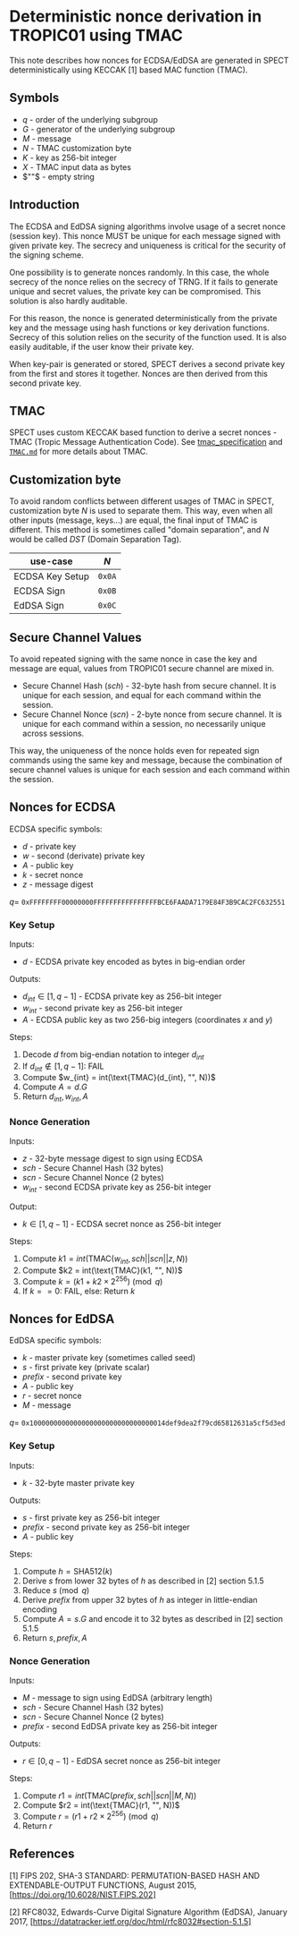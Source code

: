 # Deterministic nonce derivation in TROPIC01 using TMAC

This note describes how nonces for ECDSA/EdDSA are generated in SPECT deterministically using
$\text{KECCAK}$ [1] based MAC function (TMAC).

## Symbols

- $q$ - order of the underlying subgroup
- $G$ - generator of the underlying subgroup
- $M$ - message
- $N$ - TMAC customization byte
- $K$ - key as 256-bit integer
- $X$ - TMAC input data as bytes
- $""$ - empty string

## Introduction

The ECDSA and EdDSA signing algorithms involve usage of a secret nonce (session key). This nonce
MUST be unique for each message signed with given private key. The secrecy and uniqueness is
critical for the security of the signing scheme.

One possibility is to generate nonces randomly. In this case, the whole secrecy of the nonce relies
on the secrecy of TRNG. If it fails to generate unique and secret values, the private key can be
compromised. This solution is also hardly auditable.

For this reason, the nonce is generated deterministically from the private key and the message using
hash functions or key derivation functions. Secrecy of this solution relies on the security of the
function used. It is also easily auditable, if the user know their private key.

When key-pair is generated or stored, SPECT derives a second private key from the first and stores
it together. Nonces are then derived from this second private key.

## TMAC

SPECT uses custom $\text{KECCAK}$ based function to derive a secret nonces - $\text{TMAC}$
(Tropic Message Authentication Code). See [tmac_specification](https://tropic-gitlab.corp.sldev.cz/internal/development-environment/ts-crypto-blocks/-/jobs/81415/artifacts/file/public/tmac_specification.pdf) and [`TMAC.md`](TMAC.md)
for more details about TMAC.




## Customization byte

To avoid random conflicts between different usages of $\text{TMAC}$ in SPECT, customization byte $N$
is used to separate them. This way, even when all other inputs (message, keys...) are equal,
the final input of $\text{TMAC}$ is different. This method is sometimes called "domain separation",
and $N$ would be called $DST$ (Domain Separation Tag).

| use-case          | $N$       |
| -                 | -         |
| ECDSA Key Setup   | `0x0A`    |
| ECDSA Sign        | `0x0B`    |
| EdDSA Sign        | `0x0C`    |

## Secure Channel Values

To avoid repeated signing with the same nonce in case the key and message are equal, values from
TROPIC01 secure channel are mixed in.

- Secure Channel Hash ($sch$) - 32-byte hash from secure channel. It is unique for each session, and equal
for each command within the session.
- Secure Channel Nonce ($scn$) - 2-byte nonce from secure channel. It is unique for each command
within a session, no necessarily unique across sessions.

This way, the uniqueness of the nonce holds even for repeated sign commands using the same key and
message, because the combination of secure channel values is unique for each session and each
command within the session.

## Nonces for ECDSA

ECDSA specific symbols:

- $d$ - private key
- $w$ - second (derivate) private key
- $A$ - public key
- $k$ - secret nonce
- $z$ - message digest

$q =$ `0xFFFFFFFF00000000FFFFFFFFFFFFFFFFBCE6FAADA7179E84F3B9CAC2FC632551`

### Key Setup

Inputs:

- $d$ - ECDSA private key encoded as bytes in big-endian order

Outputs:

- $d_{int} \in [1, q−1]$ - ECDSA private key as 256-bit integer
- $w_{int}$ - second private key as 256-bit integer
- $A$ - ECDSA public key as two 256-big integers (coordinates $x$ and $y$)

Steps:

1. Decode $d$ from big-endian notation to integer $d_{int}$
2. If $d_{int} \notin [1,q-1]$: FAIL
2. Compute $w_{int} = int(\text{TMAC}(d_{int}, "", N))$
3. Compute $A = d.G$
4. Return $d_{int}, w_{int}, A$

### Nonce Generation

Inputs:

- $z$ - 32-byte message digest to sign using ECDSA
- $sch$ - Secure Channel Hash (32 bytes)
- $scn$ - Secure Channel Nonce (2 bytes)
- $w_{int}$ - second ECDSA private key as 256-bit integer

Output:

- $k \in [1,q-1]$ - ECDSA secret nonce as 256-bit integer

Steps:

1. Compute $k1 = int(\text{TMAC}(w_{int}, sch||scn||z, N))$
2. Compute $k2 = int(\text{TMAC}(k1, "", N))$
3. Compute $k = (k1 + k2 \times 2^{256}) \pmod{q}$
4. If $k == 0$: FAIL, else: Return $k$

## Nonces for EdDSA

EdDSA specific symbols:

- $k$ - master private key (sometimes called seed)
- $s$ - first private key (private scalar)
- $prefix$ - second private key
- $A$ - public key
- $r$ - secret nonce
- $M$ - message

$q =$ `0x1000000000000000000000000000000014def9dea2f79cd65812631a5cf5d3ed`

### Key Setup

Inputs:

- $k$ - 32-byte master private key

Outputs:

- $s$ - first private key as 256-bit integer
- $prefix$ - second private key as 256-bit integer
- $A$ - public key

Steps:

1. Compute $h = \text{SHA512}(k)$
2. Derive $s$ from lower 32 bytes of $h$ as described in [2] section 5.1.5
3. Reduce $s \pmod{q}$
4. Derive $prefix$ from upper 32 bytes of $h$ as integer in little-endian encoding
5. Compute $A = s.G$ and encode it to 32 bytes as described in [2] section 5.1.5
6. Return $s, prefix, A$

### Nonce Generation

Inputs:

- $M$ - message to sign using EdDSA (arbitrary length)
- $sch$ - Secure Channel Hash (32 bytes)
- $scn$ - Secure Channel Nonce (2 bytes)
- $prefix$ - second EdDSA private key as 256-bit integer

Outputs:

- $r \in [0, q-1]$ - EdDSA secret nonce as 256-bit integer

Steps:

1. Compute $r1 = int(\text{TMAC}(prefix, sch||scn||M, N))$
2. Compute $r2 = int(\text{TMAC}(r1, "", N))$
3. Compute $r = (r1 + r2 \times 2^{256}) \pmod{q}$
4. Return $r$

## References

[1] FIPS 202, SHA-3 STANDARD: PERMUTATION-BASED HASH AND EXTENDABLE-OUTPUT FUNCTIONS, August 2015,
[https://doi.org/10.6028/NIST.FIPS.202]

[2] RFC8032, Edwards-Curve Digital Signature Algorithm (EdDSA), January 2017,
[https://datatracker.ietf.org/doc/html/rfc8032#section-5.1.5]